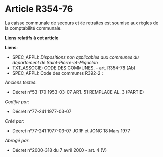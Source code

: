 # Article R354-76

La caisse communale de secours et de retraites est soumise aux règles de la comptabilité communale.

**Liens relatifs à cet article**

**Liens**:

  - SPEC_APPLI: *Dispositions non applicables aux communes du département de Saint-Pierre-et-Miquelon*
  - TXT_ASSOCIE: CODE DES COMMUNES. - art. R354-78 (Ab)
  - SPEC_APPLI: Code des communes R392-2 :

_Anciens textes_:

  - Décret n°53-170 1953-03-07 ART. 51 REMPLACE AL. 3 (PARTIE)

_Codifié par_:

  - Décret n°77-241 1977-03-07

_Créé par_:

  - Décret n°77-241 1977-03-07 JORF et JONC 18 Mars 1977

_Abrogé par_:

  - Décret n°2000-318 du 7 avril 2000 - art. 4 (V)
